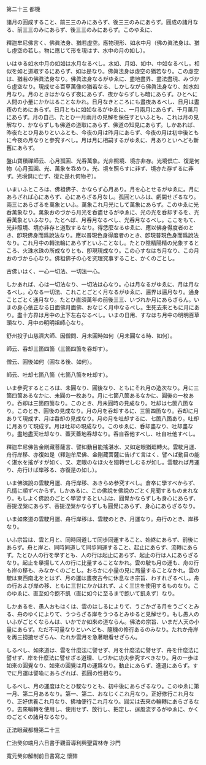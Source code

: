 

第二十三 都機  

  

諸月の圓成すること、前三三のみにあらず、後三三のみにあらず。圓成の諸月なる、前三三のみにあらず、後三三のみにあらず。このゆゑに、  

 釋迦牟尼佛言く、佛眞法身、猶若虛空。應物現形、如水中月（佛の眞法身は、猶し虛空の若し。物に應じて形を現はす、水中の月の如し）。  

 いはゆる如水中月の如如は水月なるべし。水如、月如、如中、中如なるべし。相似を如と道取するにあらず、如は是なり。佛眞法身は虛空の猶若なり。この虛空は、猶若の佛眞法身なり。佛眞法身なるがゆゑに、盡地盡界、盡法盡現、みづから虛空なり。現成せる百草萬像の猶若なる、しかしながら佛眞法身なり、如水如月なり。月のときはかならず夜にあらず、夜かならずしも暗にあらず。ひとへに人間の小量にかかはることなかれ。日月なきところにも晝夜あるべし、日月は晝夜のためにあらず。日月ともに如如なるがゆゑに、一月兩月にあらず、千月萬月にあらず。月の自己、たとひ一月兩月の見解を保任すといふとも、これは月の見解なり、かならずしも佛道の道取にあらず、佛道の知見にあらず。しかあれば、昨夜たとひ月ありといふとも、今夜の月は昨月にあらず、今夜の月は初中後ともに今夜の月なりと參究すべし。月は月に相嗣するがゆゑに、月ありといへども新舊にあらず。  

  

 盤山寶積禪師云、心月孤圓、光呑萬象。光非照境、境亦非存。光境倶亡、復是何物（心月孤圓、光、萬象を呑めり。光、境を照らすに非ず、境亦た存ずるに非ず。光境倶に亡ず、復た是れ何物ぞ）。  

 いまいふところは、佛祖佛子、かならず心月あり。月を心とせるがゆゑに。月にあらざれば心にあらず、心にあらざる月なし。孤圓といふは、虧闕せざるなり。兩三にあらざるを萬象といふ。萬象これ月光にして萬象にあらず。このゆゑに光呑萬象なり。萬象おのづから月光を呑盡せるがゆゑに、光の光を呑却するを、光呑萬象といふなり。たとへば、月呑月なるべし、光呑月なるべし。ここをもて、光非照境、境亦非存と道取するなり。得恁麼なるゆゑに、應以佛身得度者のとき、卽現佛身而爲說法なり。應以普現色身得度者のとき、卽現普現色身而爲說法なり。これ月中の轉法輪にあらずといふことなし。たとひ陰精陽精の光象するところ、火珠水珠の所成なりとも、卽現現成なり。この心すなはち月なり、この月おのづから心なり。佛祖佛子の心を究理究事すること、かくのごとし。  

  

 古佛いはく、一心一切法、一切法一心。  

 しかあれば、心は一切法なり、一切法は心なり。心は月なるがゆゑに、月は月なるべし。心なる一切法、これことごとく月なるがゆゑに、遍界は遍月なり。通身ことごとく通月なり。たとひ直須萬年の前後三三、いづれか月にあらざらん。いまの身心依正なる日面佛月面佛、おなじく月中なるべし。生死去來ともに月にあり。盡十方界は月中の上下左右なるべし。いまの日用、すなはち月中の明明百草頭なり、月中の明明祖師心なり。  

  

 舒州投子山慈濟大師、因僧問、月未圓時如何（月未圓なる時、如何）。  

 師云、呑却三箇四箇（三箇四箇を呑却す）。  

僧云、圓後如何（圓なる後、如何）。  

 師云、吐却七箇八箇（七箇八箇を吐却す）。  

 いま參究するところは、未圓なり、圓後なり、ともにそれ月の造次なり。月に三箇四箇あるなかに、未圓の一枚あり。月に七箇八箇あるなかに、圓後の一枚あり。呑却は三箇四箇なり。このとき、月未圓時の見成なり。吐却は七箇八箇なり。このとき、圓後の見成なり。月の月を呑却するに、三箇四箇なり。呑却に月ありて現成す、月は呑却の見成なり。月の月を吐却するに、七箇八箇あり。吐却に月ありて現成す。月は吐却の現成なり。このゆゑに、呑却盡なり、吐却盡なり。盡地盡天吐却なり、蓋天蓋地呑却なり。呑自呑他すべし、吐自吐他すべし。  

  

 釋迦牟尼佛告金剛藏菩薩言、譬如動目能搖湛水、又如定眼猶廻轉火。雲駛月運、舟行岸移、亦復如是（釋迦牟尼佛、金剛藏菩薩に告げて言はく、譬へば動目の能く湛水を搖がすが如く、又、定眼のなほ火を廻轉せしむるが如し。雲駛れば月運り、舟行けば岸移る、亦復是の如し）。  

 いま佛演說の雲駛月運、舟行岸移、あきらめ參究すべし。倉卒に學すべからず、凡情に順ずべからず。しかあるに、この佛說を佛說のごとく見聞するものまれなり。もしよく佛說のごとく學習するといふは、圓覺かならずしも身心にあらず、菩提涅槃にあらず、菩提涅槃かならずしも圓覺にあらず、身心にあらざるなり。  

 いま如來道の雲駛月運、舟行岸移は、雲駛のとき、月運なり。舟行のとき、岸移なり。  

 いふ宗旨は、雲と月と、同時同道して同歩同運すること、始終にあらず、前後にあらず。舟と岸と、同時同道して同歩同運すること、起止にあらず、流轉にあらず。たとひ人の行を學すとも、人の行は起止にあらず、起止の行は人にあらざるなり。起止を擧揚して人の行に比量することなかれ。雲の駛も月の運も、舟の行も岸の移も、みなかくのごとし。おろかに小量の見に局量することなかれ。雲の駛は東西南北をとはず、月の運は晝夜古今に休息なき宗旨、わすれざるべし。舟の行および岸の移、ともに三世にかかはれず、よく三世を使用するものなり。このゆゑに、直至如今飽不飢（直に如今に至るまで飽いて飢ゑず）なり。  

 しかあるを、愚人おもはくは、雲のはしるによりて、うごかざる月をうごくとみる、舟のゆくによりて、うつらざる岸をうつるとみゆると見解せり。もし愚人のいふがごとくならんは、いかでか如來の道ならん。佛法の宗旨、いまだ人天の小量にあらず。ただ不可量なりといへども、隨機の修行あるのみなり。たれか舟岸を再三撈摝せざらん、たれか雲月を急著眼看せざらん。  

 しるべし、如來道は、雲を什麼法に譬せず、月を什麼法に譬せず、舟を什麼法に譬せず、岸を什麼法に譬せざる道理、しづかに功夫參究すべきなり。月の一歩は如來の圓覺なり、如來の圓覺は月の運爲なり。動止にあらず、進退にあらず。すでに月運は譬喩にあらざれば、孤圓の性相なり。  

 しるべし、月の運度はたとひ駛なりとも、初中後にあらざるなり。このゆゑに第一月、第二月あるなり。第一、第二、おなじくこれ月なり。正好修行これ月なり、正好供養これ月なり、拂袖便行これ月なり。圓尖は去來の輪轉にあらざるなり。去來輪轉を使用し、使用せず、放行し、把定し、逞風流するがゆゑに、かくのごとくの諸月なるなり。  

  

正法眼藏都機第二十三  

  

 仁治癸卯端月六日書于觀音導利興聖寶林寺 沙門  

寬元癸卯解制前日書寫之 懷弉  

  




